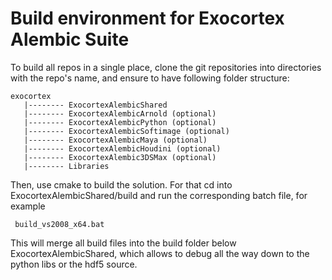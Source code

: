 # Build environment for Exocortex Alembic Suite

To build all repos in a single place, clone the git repositories
into directories with the repo's name, and ensure to have following
folder structure:

    exocortex
       |-------- ExocortexAlembicShared
       |-------- ExocortexAlembicArnold (optional)
       |-------- ExocortexAlembicPython (optional)
       |-------- ExocortexAlembicSoftimage (optional)
       |-------- ExocortexAlembicMaya (optional)
       |-------- ExocortexAlembicHoudini (optional)
       |-------- ExocortexAlembic3DSMax (optional)
       |-------- Libraries
   
Then, use cmake to build the solution. For that cd into ExocortexAlembicShared/build
and run the corresponding batch file, for example

     build_vs2008_x64.bat

This will merge all build files into the build folder below ExocortexAlembicShared,
which allows to debug all the way down to the python libs or the hdf5 source.

  